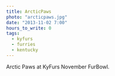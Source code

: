 ```yaml
---
title: ArcticPaws
photo: "arcticpaws.jpg"
date: "2013-11-02 7:00"
hours_to_write: 0
tags:
  - kyfurs
  - furries
  - kentucky
---
```


Arctic Paws at KyFurs November FurBowl.
